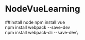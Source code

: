 # NodeVueLearning
##install node
npm install vue\
npm install webpack --save-dev\
npm install webpack-cli --save-dev\